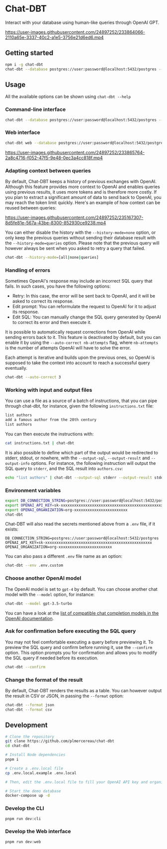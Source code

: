 # Chat-DBT

Interact with your database using human-like queries through OpenAI GPT.

https://user-images.githubusercontent.com/24897252/233864066-2110a65e-3337-40c2-a1e5-3756e21d6ed6.mp4

## Getting started

```sh
npm i -g chat-dbt
chat-dbt --database postgres://user:password@localhost:5432/postgres --key openai-key
```

## Usage

All the available options can be shown using `chat-dbt --help`

### Command-line interface

```sh
chat-dbt --database postgres://user:password@localhost:5432/postgres --key openai-key
```

### Web interface

```sh
chat-dbt web --database postgres://user:password@localhost:5432/postgres --key openai-key
```

https://user-images.githubusercontent.com/24897252/233865764-2a8c4716-f052-47f5-9e48-0ec3a4cc818f.mp4

### Adapting context between queries

By default, Chat-DBT keeps a history of previous exchanges with OpenAI. Although this feature provides more context to OpenAI and enables queries using previous results, it uses more tokens and is therefore more costly. If you plan to extract a significant amount of data to send back to OpenAI, you may reach the token limit quickly. Here's an example of how context can be reused between queries:

https://user-images.githubusercontent.com/24897252/235167307-8d5fe81e-567a-43be-8300-852930ce9238.mp4

You can either disable the history with the `--history-mode=none` option, or only keep the previous queries without sending their database result with the `--history-mode=queries` option. Please note that the previous query will however always be sent when you asked to retry a query that failed.

```sh
chat-dbt --history-mode=[all|none|queries]
```

<!-- TODO explain a bit further why this feature is powerful, but why it costs an arm -->

### Handling of errors

Sometimes OpenAI's response may include an incorrect SQL query that fails. In such cases, you have the following options:

-   Retry: In this case, the error will be sent back to OpenAI, and it will be asked to correct its response.
-   Edit prompt: You can reformulate the request to OpenAI for it to adjust its response.
-   Edit SQL: You can manually change the SQL query generated by OpenAI to correct its error and then execute it.

It is possible to automatically request corrections from OpenAI while sending errors back to it. This feature is deactivated by default, but you can enable it by using the `--auto-correct nb-attempts` flag, where `nb-attempts` is the number of attempts OpenAI will have to solve the error.

Each attempt is iterative and builds upon the previous ones, so OpenAI is supposed to take the context into account to reach a successful query eventually.

```sh
chat-dbt --auto-correct 3
```

### Working with input and output files

You can use a file as a source of a batch of instructions, that you can pipe through chat-dbt, for instance, given the following `instructions.txt` file:

```sh
list authors
add a famous author from the 20th century
list authors
```

You can then execute the instructions with:

```sh
cat instructions.txt | chat-dbt
```

It is also possible to define which part of the output would be redirected to stderr, stdout, or nowhere, with the `--output-sql`, `--output-result` and `--output-info` options. For instance, the following instruction will output the SQL query to `stderr`, and the SQL result into `authors.csv`:

```sh
echo "list authors" | chat-dbt --output-sql stderr --output-result stdout --output-info none --format csv > authors.csv
```

### Environment variables

```sh
export DB_CONNECTION_STRING=postgres://user:password@localhost:5432/postgres
export OPENAI_API_KEY=sk-xxxxxxxxxxxxxxxxxxxxxxxxxxxxxxxxxxxxxxxxxxxxxxxx
export OPENAI_ORGANIZATION=org-xxxxxxxxxxxxxxxxxxxxxxxx
chat-dbt
```

Chat-DBT will also read the secrets mentioned above from a `.env` file, if it exists:

```
DB_CONNECTION_STRING=postgres://user:password@localhost:5432/postgres
OPENAI_API_KEY=sk-xxxxxxxxxxxxxxxxxxxxxxxxxxxxxxxxxxxxxxxxxxxxxxxx
OPENAI_ORGANIZATION=org-xxxxxxxxxxxxxxxxxxxxxxxx
```

You can also pass a different `.env` file name as an option:

```sh
chat-dbt --env .env.custom
```

### Choose another OpenAI model

The OpenAI model is set to `gpt-4` by default. You can choose another chat model with the `--model` option, for instance:

```sh
chat-dbt --model gpt-3.5-turbo
```

You can have a look at the [list of compatible chat completion models in the OpenAI documentation](https://platform.openai.com/docs/models/model-endpoint-compatibility).

### Ask for confirmation before executing the SQL query

You may not feel comfortable executing a query before previewing it. To preview the SQL query and confirm before running it, use the `--confirm` option. This option prompts you for confirmation and allows you to modify the SQL query if needed before its execution.

```sh
chat-dbt --confirm
```

### Change the format of the result

By default, Chat-DBT renders the results as a table. You can however output the result in CSV or JSON, in passing the `--format` option:

```sh
chat-dbt --format json
chat-dbt --format csv
```

<!-- ## How it works

## FAQ

### Is it safe?

### How can I process the data back ? (reformulate)

### Can I use Chat-DBT with another DBMS e.g. MySQL?

### There's a bug or a missing feature, what can I do? -->

## Development

```sh
# Clone the repository
git clone https://github.com/plmercereau/chat-dbt
cd chat-dbt

# Install Node dependencies
pnpm i

# Create a .env.local file
cp .env.local.example .env.local

# Then, edit the .env.local file to fill your OpenAI API key and organisation

# Start the demo database
docker-compose up -d
```

### Develop the CLI

```sh
pnpm run dev:cli
```

### Develop the Web interface

```sh
pnpm run dev:web
```
